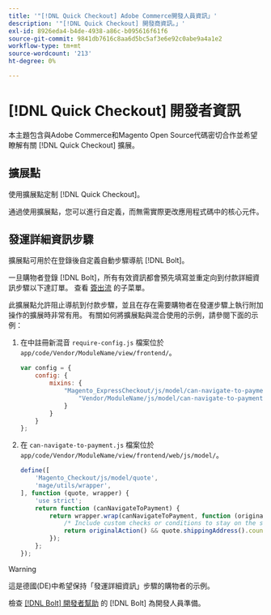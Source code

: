 ```yaml
---
title: '"[!DNL Quick Checkout] Adobe Commerce開發人員資訊」'
description: '"[!DNL Quick Checkout] 開發商資訊。」'
exl-id: 8926eda4-b4de-4938-a86c-b095616f61f6
source-git-commit: 9841db7616c8aa6d5bc5af3e6e92c0abe9a4a1e2
workflow-type: tm+mt
source-wordcount: '213'
ht-degree: 0%

---
```


# [!DNL Quick Checkout] 開發者資訊

本主題包含與Adobe Commerce和Magento Open Source代碼密切合作並希望瞭解有關 [!DNL Quick Checkout] 擴展。

## 擴展點

使用擴展點定制 [!DNL Quick Checkout]。

通過使用擴展點，您可以進行自定義，而無需實際更改應用程式碼中的核心元件。

## 發運詳細資訊步驟

擴展點可用於在登錄後自定義自動步驟導航 [!DNL Bolt]。

一旦購物者登錄 [!DNL Bolt]，所有有效資訊都會預先填寫並重定向到付款詳細資訊步驟以下達訂單。 查看 [簽出流](https://experienceleague.adobe.com/docs/commerce-merchant-services/quick-checkout/manage-checkout/checkout-flow.html) 的子菜單。

此擴展點允許阻止導航到付款步驟，並且在存在需要購物者在發運步驟上執行附加操作的擴展時非常有用。 有關如何將擴展點與混合使用的示例，請參閱下面的示例：

1. 在中註冊新混音 `require-config.js` 檔案位於 `app/code/Vendor/ModuleName/view/frontend/`。

   ```js
   var config = {
       config: {
           mixins: {
               "Magento_ExpressCheckout/js/model/can-navigate-to-payment": {
                   "Vendor/ModuleName/js/model/can-navigate-to-payment-mixin": true
               }
           }
       }
   };
   ```

1. 在 `can-navigate-to-payment.js` 檔案位於 `app/code/Vendor/ModuleName/view/frontend/web/js/model/`。

   ```js
   define([
       'Magento_Checkout/js/model/quote',
       'mage/utils/wrapper',
   ], function (quote, wrapper) {
       'use strict';
       return function (canNavigateToPayment) {
           return wrapper.wrap(canNavigateToPayment, function (originalAction) {
               /* Include custom checks or conditions to stay on the shipping step,i.e: your shopper is from Germany */
               return originalAction() && quote.shippingAddress().countryId !== 'DE');
           });
       };
   });
   ```

>[!WARNING]
>
> 這是德國(DE)中希望保持「發運詳細資訊」步驟的購物者的示例。

檢查 [[!DNL Bolt] 開發者幫助](https://help.bolt.com/developers/) 的 [!DNL Bolt] 為開發人員準備。
